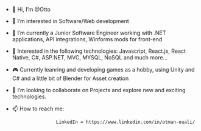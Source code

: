 - 👋 Hi, I’m @Otto
- 🧔 I’m interested in Software/Web development
- 🌱 I’m currently a Junior Software Engineer working with .NET applications, API integrations, Winforms mods for front-end
- 🚀 Interested in the following technologies: Javascript, React.js, React Native, C#, ASP.NET, MVC, MYSQL, NoSQL and much more...
- 🎮 Currently leanring and developing games as a hobby, using Unity and C# and a little bit of Blender for Asset creation
- 🏢 I’m looking to collaborate on Projects and explore new and exciting technologies.
- 📫 How to reach me: 

                      LinkedIn = https://www.linkedin.com/in/otman-ouali/

